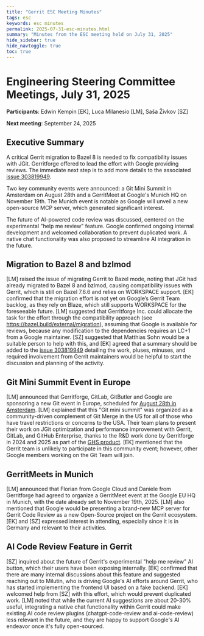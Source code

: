 ```yaml
---
title: "Gerrit ESC Meeting Minutes"
tags: esc
keywords: esc minutes
permalink: 2025-07-31-esc-minutes.html
summary: "Minutes from the ESC meeting held on July 31, 2025"
hide_sidebar: true
hide_navtoggle: true
toc: true
---
```


# Engineering Steering Committee Meetings, July 31, 2025

**Participants**: Edwin Kempin [EK], Luca Milanesio [LM], Saša Živkov [SZ]

**Next meeting**: September 24, 2025

## Executive Summary

A critical Gerrit migration to Bazel 8 is needed to fix compatibility issues
with JGit. Gerritforge offered to lead the effort with Google providing
reviews. The immediate next step is to add more details to the associated
[issue 303819949](https://issues.gerritcodereview.com/303819949).

Two key community events were announced: a Git Mini Summit in Amsterdam on
August 28th and a GerritMeet at Google's Munich HQ on November 19th. The Munich
event is notable as Google will unveil a new open-source MCP server, which
generated significant interest.

The future of AI-powered code review was discussed, centered on the experimental
"help me review" feature. Google confirmed ongoing internal development and
welcomed collaboration to prevent duplicated work. A native chat functionality
was also proposed to streamline AI integration in the future.

## Migration to Bazel 8 and bzlmod

[LM] raised the issue of migrating Gerrit to Bazel mode, noting that JGit had
already migrated to Bazel 8 and bzlmod, causing compatibility issues with Gerrit,
which is still on Bazel 7.6.6 and relies on WORKSPACE support. [EK] confirmed
that the migration effort is not yet on Google’s Gerrit Team backlog, as they
rely on Blaze, which still supports WORKSPACE for the foreseeable future.
[LM] suggested that Gerritforge Inc. could allocate the task for the effort
through the compatibility approach (see https://bazel.build/external/migration),
assuming that Google is available for reviews, because any modification to the
dependencies requires an LC+1 from a Google maintainer.
[SZ] suggested that Matthias Sohn would be a suitable person to help with this,
and [EK] agreed that a summary should be added to the
[issue 303819949](https://issues.gerritcodereview.com/303819949) detailing
the work, pluses, minuses, and required involvement from Gerrit maintainers would
be helpful to start the discussion and planning of the activity.

## Git Mini Summit Event in Europe

[LM] announced that Gerritforge, GitLab, GitButler and Google are sponsoring a new
Git event in Europe, scheduled for
[August 28th in Amsterdam](https://events.linuxfoundation.org/open-source-summit-europe/features/co-located-events/#git-mini-summit-2025). [LM] explained that this "Git mini summit" was organized as a community-driven complement of
Git Merge in the US for all of those who have travel restrictions or concerns
to the USA. Their team plans to present their work on JGit optimization and
performance improvement with Gerrit, GitLab, and GitHub Enterprise, thanks to
the R&D work done by Gerritforge in 2024 and 2025 as part of the
[GHS product](https://gerritforge.com/ghs.html). [EK] mentioned that the Gerrit
team is unlikely to participate in this community event; however, other Google
members working on the Git Team will join.

## GerritMeets in Munich

[LM] announced that Florian from Google Cloud and Daniele from Gerritforge had
agreed to organize a GerritMeet event at the Google EU HQ in Munich, with the
date already set to November 19th, 2025. [LM] also mentioned that Google would
be presenting a brand-new MCP server for Gerrit Code Review as a new Open-Source
project on the Gerrit ecosystem. [EK] and [SZ] expressed interest in attending,
especially since it is in Germany and relevant to their activities.

## AI Code Review Feature in Gerrit

[SZ] inquired about the future of Gerrit's experimental "help me review" AI button,
which their users have been exposing internally. [EK] confirmed that there are many
internal discussions about this feature and suggested reaching out to Milutin, who
is driving Google's AI efforts around Gerrit, who has started implementing the
frontend UI based on a fake backend. [EK] welcomed help from [SZ] with this effort,
which would prevent duplicated work. [LM] noted that while the current AI suggestions
are about 20-30% useful, integrating a native chat functionality within Gerrit could
make existing AI code review plugins (chatgpt-code-review and ai-code-review) less
relevant in the future, and they are happy to support Google's AI endeavor once
it's fully open-sourced.

